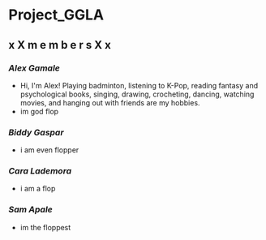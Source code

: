 # Project_GGLA
## **x X m e m b e r s X x**
### __*Alex Gamale*__
- Hi, I'm Alex! Playing badminton, listening to K-Pop, reading fantasy and psychological books, singing, drawing, crocheting, dancing, watching movies, and hanging out with friends are my hobbies.
- im god flop
### __*Biddy Gaspar*__
- i am even flopper
### __*Cara Lademora*__
- i am a flop
### __*Sam Apale*__
- im the floppest
